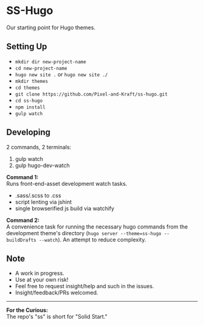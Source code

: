 # SS-Hugo

Our starting point for Hugo themes.

## Setting Up

- `mkdir dir new-project-name`
- `cd new-project-name`
- `hugo new site .` or `hugo new site ./`
- `mkdir themes`
- `cd themes`
- `git clone https://github.com/Pixel-and-Kraft/ss-hugo.git`
- `cd ss-hugo`
- `npm install`
- `gulp watch`

## Developing

2 commands, 2 terminals:  

1. gulp watch
2. gulp hugo-dev-watch 

**Command 1:**  
Runs front-end-asset development watch tasks.  
- .sass/.scss to .css
- script lenting via jshint
- single browserified js build via watchify

**Command 2:**  
A convenience task for running the necessary hugo commands from the development theme's directory (`hugo server --theme=ss-hugo --buildDrafts --watch`). An attempt to reduce complexity. 

## Note

- A work in progress. 
- Use at your own risk! 
- Feel free to request insight/help and such in the issues.
- Insight/feedback/PRs welcomed.

---

**For the Curious:**  
The repo's "ss" is short for "Solid Start."

